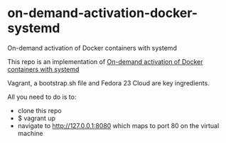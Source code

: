 # on-demand-activation-docker-systemd
On-demand activation of Docker containers with systemd

This repo is an implementation of [On-demand activation of Docker containers with systemd](https://developer.atlassian.com/blog/2015/03/docker-systemd-socket-activation/)

Vagrant, a bootstrap.sh file and Fedora 23 Cloud are key ingredients.

All you need to do is to:

* clone this repo 
* $ vagrant up
* navigate to http://127.0.0.1:8080 which maps to port 80 on the virtual machine 


